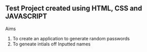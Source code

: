  <h2>Test Project created using HTML, CSS and JAVASCRIPT</h2>
  
  Aims
  1. To create an application to generate random passwords
  2. To geneate intials off Inputted names
